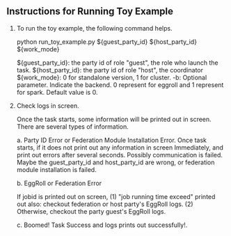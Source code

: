 ## Instructions for Running Toy Example

1. To run the toy example, the following command helps.

     
    python run_toy_example.py ${guest_party_id} ${host_party_id} ${work_mode}
   
    ${guest_party_id}: the party id of role "guest", the role who launch the task.
    ${host_party_id}: the party id of role "host", the coordinator 
    ${work_mode}: 0 for standalone version, 1 for cluster.
    -b: Optional parameter. Indicate the backend. 0 represent for eggroll and 1 represent for spark. Default value is 0. 
    
2. Check logs in screen.

   Once the task starts, some information will be printed out in screen. There are several types of information.
   
   a. Party ID Error or Federation Module Installation Error.
      Once task starts, if it does not print out any information in screen Immediately, and print out errors after several seconds.
      Possibly communication is failed. Maybe the guest_party_id and host_party_id are wrong, or federation module installation is failed. 
      
   b. EggRoll or Federation Error
      
      If jobid is printed out on screen, 
      (1) "job running time exceed" printed out also: checkout federation or host party's EggRoll logs.
      (2) Otherwise, checkout the party guest's EggRoll logs.
      
   c. Boomed! Task Success and logs prints out successfully!.
   
      
   
   

   

